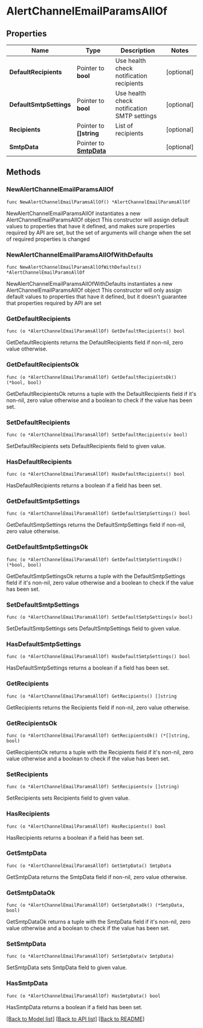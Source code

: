# AlertChannelEmailParamsAllOf

## Properties

Name | Type | Description | Notes
------------ | ------------- | ------------- | -------------
**DefaultRecipients** | Pointer to **bool** | Use health check notification recipients | [optional] 
**DefaultSmtpSettings** | Pointer to **bool** | Use health check notification SMTP settings | [optional] 
**Recipients** | Pointer to **[]string** | List of recipients | [optional] 
**SmtpData** | Pointer to [**SmtpData**](SmtpData.md) |  | [optional] 

## Methods

### NewAlertChannelEmailParamsAllOf

`func NewAlertChannelEmailParamsAllOf() *AlertChannelEmailParamsAllOf`

NewAlertChannelEmailParamsAllOf instantiates a new AlertChannelEmailParamsAllOf object
This constructor will assign default values to properties that have it defined,
and makes sure properties required by API are set, but the set of arguments
will change when the set of required properties is changed

### NewAlertChannelEmailParamsAllOfWithDefaults

`func NewAlertChannelEmailParamsAllOfWithDefaults() *AlertChannelEmailParamsAllOf`

NewAlertChannelEmailParamsAllOfWithDefaults instantiates a new AlertChannelEmailParamsAllOf object
This constructor will only assign default values to properties that have it defined,
but it doesn't guarantee that properties required by API are set

### GetDefaultRecipients

`func (o *AlertChannelEmailParamsAllOf) GetDefaultRecipients() bool`

GetDefaultRecipients returns the DefaultRecipients field if non-nil, zero value otherwise.

### GetDefaultRecipientsOk

`func (o *AlertChannelEmailParamsAllOf) GetDefaultRecipientsOk() (*bool, bool)`

GetDefaultRecipientsOk returns a tuple with the DefaultRecipients field if it's non-nil, zero value otherwise
and a boolean to check if the value has been set.

### SetDefaultRecipients

`func (o *AlertChannelEmailParamsAllOf) SetDefaultRecipients(v bool)`

SetDefaultRecipients sets DefaultRecipients field to given value.

### HasDefaultRecipients

`func (o *AlertChannelEmailParamsAllOf) HasDefaultRecipients() bool`

HasDefaultRecipients returns a boolean if a field has been set.

### GetDefaultSmtpSettings

`func (o *AlertChannelEmailParamsAllOf) GetDefaultSmtpSettings() bool`

GetDefaultSmtpSettings returns the DefaultSmtpSettings field if non-nil, zero value otherwise.

### GetDefaultSmtpSettingsOk

`func (o *AlertChannelEmailParamsAllOf) GetDefaultSmtpSettingsOk() (*bool, bool)`

GetDefaultSmtpSettingsOk returns a tuple with the DefaultSmtpSettings field if it's non-nil, zero value otherwise
and a boolean to check if the value has been set.

### SetDefaultSmtpSettings

`func (o *AlertChannelEmailParamsAllOf) SetDefaultSmtpSettings(v bool)`

SetDefaultSmtpSettings sets DefaultSmtpSettings field to given value.

### HasDefaultSmtpSettings

`func (o *AlertChannelEmailParamsAllOf) HasDefaultSmtpSettings() bool`

HasDefaultSmtpSettings returns a boolean if a field has been set.

### GetRecipients

`func (o *AlertChannelEmailParamsAllOf) GetRecipients() []string`

GetRecipients returns the Recipients field if non-nil, zero value otherwise.

### GetRecipientsOk

`func (o *AlertChannelEmailParamsAllOf) GetRecipientsOk() (*[]string, bool)`

GetRecipientsOk returns a tuple with the Recipients field if it's non-nil, zero value otherwise
and a boolean to check if the value has been set.

### SetRecipients

`func (o *AlertChannelEmailParamsAllOf) SetRecipients(v []string)`

SetRecipients sets Recipients field to given value.

### HasRecipients

`func (o *AlertChannelEmailParamsAllOf) HasRecipients() bool`

HasRecipients returns a boolean if a field has been set.

### GetSmtpData

`func (o *AlertChannelEmailParamsAllOf) GetSmtpData() SmtpData`

GetSmtpData returns the SmtpData field if non-nil, zero value otherwise.

### GetSmtpDataOk

`func (o *AlertChannelEmailParamsAllOf) GetSmtpDataOk() (*SmtpData, bool)`

GetSmtpDataOk returns a tuple with the SmtpData field if it's non-nil, zero value otherwise
and a boolean to check if the value has been set.

### SetSmtpData

`func (o *AlertChannelEmailParamsAllOf) SetSmtpData(v SmtpData)`

SetSmtpData sets SmtpData field to given value.

### HasSmtpData

`func (o *AlertChannelEmailParamsAllOf) HasSmtpData() bool`

HasSmtpData returns a boolean if a field has been set.


[[Back to Model list]](../README.md#documentation-for-models) [[Back to API list]](../README.md#documentation-for-api-endpoints) [[Back to README]](../README.md)


